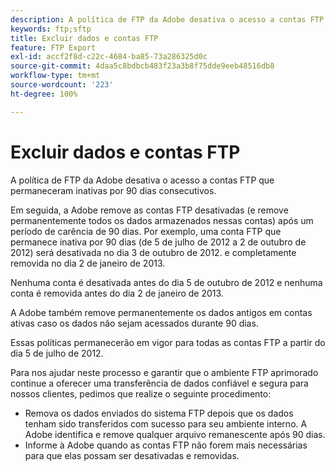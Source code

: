 ```yaml
---
description: A política de FTP da Adobe desativa o acesso a contas FTP que permaneceram inativas por 90 dias consecutivos.
keywords: ftp;sftp
title: Excluir dados e contas FTP
feature: FTP Export
exl-id: accf2f8d-c22c-4684-ba85-73a286325d0c
source-git-commit: 4daa5c8bdbcb483f23a3b8f75dde9eeb48516db8
workflow-type: tm+mt
source-wordcount: '223'
ht-degree: 100%

---
```


# Excluir dados e contas FTP

A política de FTP da Adobe desativa o acesso a contas FTP que permaneceram inativas por 90 dias consecutivos.

Em seguida, a Adobe remove as contas FTP desativadas (e remove permanentemente todos os dados armazenados nessas contas) após um período de carência de 90 dias. Por exemplo, uma conta FTP que permanece inativa por 90 dias (de 5 de julho de 2012 a 2 de outubro de 2012) será desativada no dia 3 de outubro de 2012. e completamente removida no dia 2 de janeiro de 2013.

Nenhuma conta é desativada antes do dia 5 de outubro de 2012 e nenhuma conta é removida antes do dia 2 de janeiro de 2013.

A Adobe também remove permanentemente os dados antigos em contas ativas caso os dados não sejam acessados durante 90 dias.

Essas políticas permanecerão em vigor para todas as contas FTP a partir do dia 5 de julho de 2012.

Para nos ajudar neste processo e garantir que o ambiente FTP aprimorado continue a oferecer uma transferência de dados confiável e segura para nossos clientes, pedimos que realize o seguinte procedimento:

* Remova os dados enviados do sistema FTP depois que os dados tenham sido transferidos com sucesso para seu ambiente interno. A Adobe identifica e remove qualquer arquivo remanescente após 90 dias.
* Informe à Adobe quando as contas FTP não forem mais necessárias para que elas possam ser desativadas e removidas.
